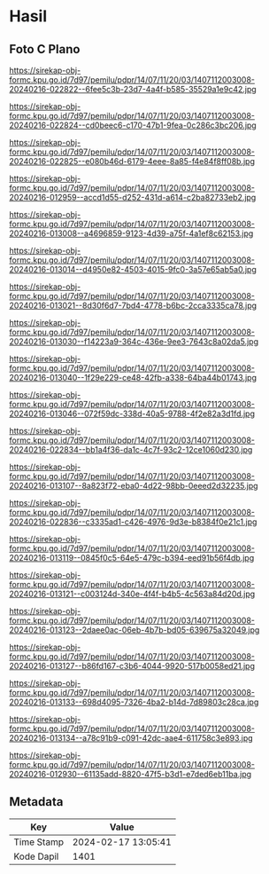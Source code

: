 # Hasil

## Foto C Plano

https://sirekap-obj-formc.kpu.go.id/7d97/pemilu/pdpr/14/07/11/20/03/1407112003008-20240216-022822--6fee5c3b-23d7-4a4f-b585-35529a1e9c42.jpg

https://sirekap-obj-formc.kpu.go.id/7d97/pemilu/pdpr/14/07/11/20/03/1407112003008-20240216-022824--cd0beec6-c170-47b1-9fea-0c286c3bc206.jpg

https://sirekap-obj-formc.kpu.go.id/7d97/pemilu/pdpr/14/07/11/20/03/1407112003008-20240216-022825--e080b46d-6179-4eee-8a85-f4e84f8ff08b.jpg

https://sirekap-obj-formc.kpu.go.id/7d97/pemilu/pdpr/14/07/11/20/03/1407112003008-20240216-012959--accd1d55-d252-431d-a614-c2ba82733eb2.jpg

https://sirekap-obj-formc.kpu.go.id/7d97/pemilu/pdpr/14/07/11/20/03/1407112003008-20240216-013008--a4696859-9123-4d39-a75f-4a1ef8c62153.jpg

https://sirekap-obj-formc.kpu.go.id/7d97/pemilu/pdpr/14/07/11/20/03/1407112003008-20240216-013014--d4950e82-4503-4015-9fc0-3a57e65ab5a0.jpg

https://sirekap-obj-formc.kpu.go.id/7d97/pemilu/pdpr/14/07/11/20/03/1407112003008-20240216-013021--8d30f6d7-7bd4-4778-b6bc-2cca3335ca78.jpg

https://sirekap-obj-formc.kpu.go.id/7d97/pemilu/pdpr/14/07/11/20/03/1407112003008-20240216-013030--f14223a9-364c-436e-9ee3-7643c8a02da5.jpg

https://sirekap-obj-formc.kpu.go.id/7d97/pemilu/pdpr/14/07/11/20/03/1407112003008-20240216-013040--1f29e229-ce48-42fb-a338-64ba44b01743.jpg

https://sirekap-obj-formc.kpu.go.id/7d97/pemilu/pdpr/14/07/11/20/03/1407112003008-20240216-013046--072f59dc-338d-40a5-9788-4f2e82a3d1fd.jpg

https://sirekap-obj-formc.kpu.go.id/7d97/pemilu/pdpr/14/07/11/20/03/1407112003008-20240216-022834--bb1a4f36-da1c-4c7f-93c2-12ce1060d230.jpg

https://sirekap-obj-formc.kpu.go.id/7d97/pemilu/pdpr/14/07/11/20/03/1407112003008-20240216-013107--8a823f72-eba0-4d22-98bb-0eeed2d32235.jpg

https://sirekap-obj-formc.kpu.go.id/7d97/pemilu/pdpr/14/07/11/20/03/1407112003008-20240216-022836--c3335ad1-c426-4976-9d3e-b8384f0e21c1.jpg

https://sirekap-obj-formc.kpu.go.id/7d97/pemilu/pdpr/14/07/11/20/03/1407112003008-20240216-013119--0845f0c5-64e5-479c-b394-eed91b56f4db.jpg

https://sirekap-obj-formc.kpu.go.id/7d97/pemilu/pdpr/14/07/11/20/03/1407112003008-20240216-013121--c003124d-340e-4f4f-b4b5-4c563a84d20d.jpg

https://sirekap-obj-formc.kpu.go.id/7d97/pemilu/pdpr/14/07/11/20/03/1407112003008-20240216-013123--2daee0ac-06eb-4b7b-bd05-639675a32049.jpg

https://sirekap-obj-formc.kpu.go.id/7d97/pemilu/pdpr/14/07/11/20/03/1407112003008-20240216-013127--b86fd167-c3b6-4044-9920-517b0058ed21.jpg

https://sirekap-obj-formc.kpu.go.id/7d97/pemilu/pdpr/14/07/11/20/03/1407112003008-20240216-013133--698d4095-7326-4ba2-b14d-7d89803c28ca.jpg

https://sirekap-obj-formc.kpu.go.id/7d97/pemilu/pdpr/14/07/11/20/03/1407112003008-20240216-013134--a78c91b9-c091-42dc-aae4-611758c3e893.jpg

https://sirekap-obj-formc.kpu.go.id/7d97/pemilu/pdpr/14/07/11/20/03/1407112003008-20240216-012930--61135add-8820-47f5-b3d1-e7ded6eb11ba.jpg


## Metadata

| Key        | Value               |
| ---------- | ------------------- |
| Time Stamp | 2024-02-17 13:05:41 |
| Kode Dapil | 1401                |



